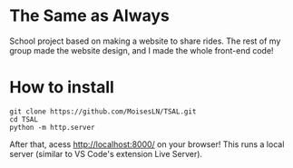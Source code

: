 # The Same as Always
School project based on making a website to share rides. The rest of my group made the website design, and I made the whole front-end code!
# How to install
```
git clone https://github.com/MoisesLN/TSAL.git
cd TSAL
python -m http.server
```
After that, acess [http://localhost:8000/](http://localhost:8000/) on your browser! This runs a local server (similar to VS Code's extension Live Server).

